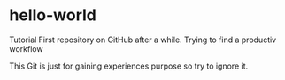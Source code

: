 # hello-world
Tutorial
First repository on GitHub after a while.
Trying to find a productiv workflow

This Git is just for gaining experiences purpose so try to ignore it.
